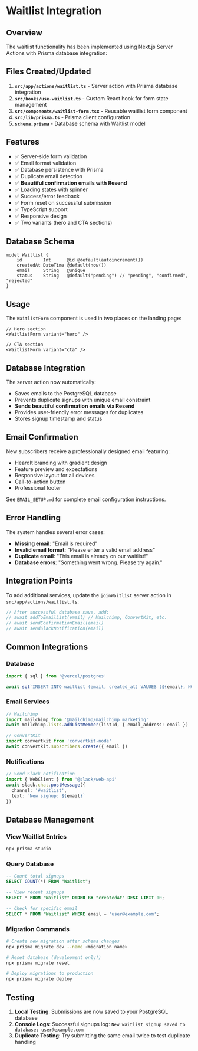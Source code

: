 # Waitlist Integration

## Overview

The waitlist functionality has been implemented using Next.js Server Actions with Prisma database integration:

## Files Created/Updated

1. **`src/app/actions/waitlist.ts`** - Server action with Prisma database integration
2. **`src/hooks/use-waitlist.ts`** - Custom React hook for form state management
3. **`src/components/waitlist-form.tsx`** - Reusable waitlist form component
4. **`src/lib/prisma.ts`** - Prisma client configuration
5. **`schema.prisma`** - Database schema with Waitlist model

## Features

- ✅ Server-side form validation
- ✅ Email format validation
- ✅ Database persistence with Prisma
- ✅ Duplicate email detection
- ✅ **Beautiful confirmation emails with Resend**
- ✅ Loading states with spinner
- ✅ Success/error feedback
- ✅ Form reset on successful submission
- ✅ TypeScript support
- ✅ Responsive design
- ✅ Two variants (hero and CTA sections)

## Database Schema

```prisma
model Waitlist {
    id        Int      @id @default(autoincrement())
    createdAt DateTime @default(now())
    email     String   @unique
    status    String   @default("pending") // "pending", "confirmed", "rejected"
}
```

## Usage

The `WaitlistForm` component is used in two places on the landing page:

```tsx
// Hero section
<WaitlistForm variant="hero" />

// CTA section  
<WaitlistForm variant="cta" />
```

## Database Integration

The server action now automatically:
- Saves emails to the PostgreSQL database
- Prevents duplicate signups with unique email constraint
- **Sends beautiful confirmation emails via Resend**
- Provides user-friendly error messages for duplicates
- Stores signup timestamp and status

## Email Confirmation

New subscribers receive a professionally designed email featuring:
- HeardIt branding with gradient design
- Feature preview and expectations
- Responsive layout for all devices
- Call-to-action button
- Professional footer

See `EMAIL_SETUP.md` for complete email configuration instructions.

## Error Handling

The system handles several error cases:
- **Missing email**: "Email is required"
- **Invalid email format**: "Please enter a valid email address"  
- **Duplicate email**: "This email is already on our waitlist!"
- **Database errors**: "Something went wrong. Please try again."

## Integration Points

To add additional services, update the `joinWaitlist` server action in `src/app/actions/waitlist.ts`:

```typescript
// After successful database save, add:
// await addToEmailList(email) // Mailchimp, ConvertKit, etc.
// await sendConfirmationEmail(email)
// await sendSlackNotification(email)
```

## Common Integrations

### Database
```typescript
import { sql } from '@vercel/postgres'

await sql`INSERT INTO waitlist (email, created_at) VALUES (${email}, NOW())`
```

### Email Services
```typescript
// Mailchimp
import mailchimp from '@mailchimp/mailchimp_marketing'
await mailchimp.lists.addListMember(listId, { email_address: email })

// ConvertKit
import convertkit from 'convertkit-node'
await convertkit.subscribers.create({ email })
```

### Notifications
```typescript
// Send Slack notification
import { WebClient } from '@slack/web-api'
await slack.chat.postMessage({
  channel: '#waitlist',
  text: `New signup: ${email}`
})
```

## Database Management

### View Waitlist Entries
```bash
npx prisma studio
```

### Query Database
```sql
-- Count total signups
SELECT COUNT(*) FROM "Waitlist";

-- View recent signups
SELECT * FROM "Waitlist" ORDER BY "createdAt" DESC LIMIT 10;

-- Check for specific email
SELECT * FROM "Waitlist" WHERE email = 'user@example.com';
```

### Migration Commands
```bash
# Create new migration after schema changes
npx prisma migrate dev --name <migration_name>

# Reset database (development only!)
npx prisma migrate reset

# Deploy migrations to production
npx prisma migrate deploy
```

## Testing

1. **Local Testing**: Submissions are now saved to your PostgreSQL database
2. **Console Logs**: Successful signups log: `New waitlist signup saved to database: user@example.com`
3. **Duplicate Testing**: Try submitting the same email twice to test duplicate handling
